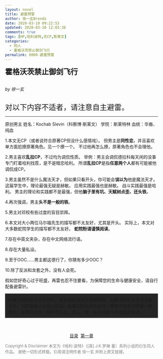 ```yaml
---
layout: novel
title: 避雷预警
author: 徐一玄Brenda
date: 2020-03-10 09:22:53
updated: 2020-03-10 12:03:36
comments: true
tags: [HP,哈利波特,无CP,斯莱文]
categories:
  - 同人
  - 霍格沃茨禁止御剑飞行
permalink: 0000-避雷预警
---
```

<font size=5 style="font-weight:bold">霍格沃茨禁止御剑飞行</font>

<br>*by 徐一玄*

<div class="footnote">
<br>
<font size=5>对以下内容不适者，请注意自主避雷。</font>

---
原创男主
姓名：Kochab Slevin（科察博·斯莱文）
学院：斯莱特林
血统：华裔、纯血

1.本文无CP（或者说符合原著CP但没什么感情戏）。
但男主是**同性恋**，并且喜欢单方面尬撩原著角色。见一个撩一个。
不过他再怎么撩，原著角色也不会理他。

2.男主喜欢**乱拉CP**，不过均为调侃性质。
举例：男主会调侃德拉科每天闲的没事专门盯着哈利找茬，是不是暗恋哈利。
所谓**乱拉CP**是指**任意两个人**都有可能被他调侃成CP。

3.男主虽然不是什么魔法天才，但如果只看开头，你可能会**误以为**他是魔法天才。
这届学生中，理论最强无疑是赫敏。
应用实践最强也是赫敏。
战斗实践最强是哈利。
男主的理论和实践都不是最强，但他**脑子里有坑、天赋树点歪、还头铁**。

4.再次强调，男主**头不是一般的铁**。

5.男主对邓校有些过度的盲目崇拜。

6.本文对大小两位马尔福先生的描写都不太友好，尤其是开头。
实际上，本文对大多数蛇院学生的描写都不太友好。
**蛇院粉请谨慎阅读**。

7.存在中英文夹杂，存在中文网络流行语。

8.存在大量私设。

9.至于OOC……男主都这德行了，你猜有多少OOC？

10.除了反派和龙套之外，没有人会死。


假如您好奇心过于旺盛，再雷也忍不住要看，为保障您的生命与健康安全，请自行配备避雷针。

<div style="background:#252525;padding:10px">
<span class="heimu">如果尖锐的批评完全消失，温和的批评将会变得刺耳。如果温和的批评也不被允许，沉默将被认为居心叵测。如果沉默也不再允许，赞扬不够卖力将是一种罪行。如果只允许一种声音存在，那么，唯一存在的那个声音就是谎言。
</span>
</div>
<br>
</div>
<br>
<center>

[目录](../000-目录)&nbsp;&nbsp;[第一章](../001-第一章-你听我解释……算了)
</center>

<font color=gray size=2>

Copyright & Disclaimer
本文为《哈利·波特》（[英] J.K.罗琳 著）系列小说的衍生同人作品。
谢绝一切形式转载。引用请注明作者 徐一玄 并附上原文链接。
</font>
